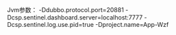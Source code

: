Jvm参数：
-Ddubbo.protocol.port=20881 -Dcsp.sentinel.dashboard.server=localhost:7777 -Dcsp.sentinel.log.use.pid=true  -Dproject.name=App-Wzf